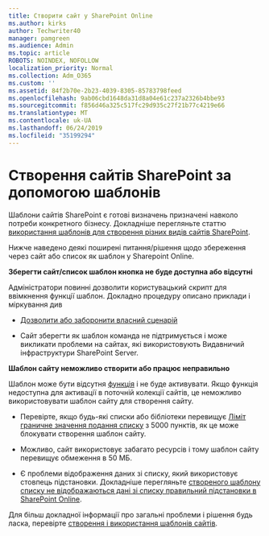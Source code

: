 ```yaml
---
title: Створити сайт у SharePoint Online
ms.author: kirks
author: Techwriter40
manager: pamgreen
ms.audience: Admin
ms.topic: article
ROBOTS: NOINDEX, NOFOLLOW
localization_priority: Normal
ms.collection: Adm_O365
ms.custom: ''
ms.assetid: 84f2b70e-2b23-4039-8305-85783798feed
ms.openlocfilehash: 9ab06cbd1648da31d8a04e61c237a2326b4bbe93
ms.sourcegitcommit: f856d46a325c517fc29d935c27f21b77c4219e66
ms.translationtype: MT
ms.contentlocale: uk-UA
ms.lasthandoff: 06/24/2019
ms.locfileid: "35199294"
---
```

# <a name="create-sharepoint-sites-using-templates"></a>Створення сайтів SharePoint за допомогою шаблонів

Шаблони сайтів SharePoint є готові визначень призначені навколо потреби конкретного бізнесу. Докладніше перегляньте статтю [використання шаблонів для створення різних видів сайтів SharePoint](https://support.office.com/article/using-templates-to-create-different-kinds-of-sharepoint-sites-449eccec-ff99-4cf3-b62e-dcfee37e8da4).

Нижче наведено деякі поширені питання/рішення щодо збереження через сайт або список як шаблон у Sharepoint Online. 

**Зберегти сайт/список шаблон кнопка не буде доступна або відсутні**

Адміністратори повинні дозволити користувацький скрипт для ввімкнення функції шаблон. Докладно процедуру описано приклади і міркування див 

- [Дозволити або заборонити власний сценарій](https://docs.microsoft.com/sharepoint/allow-or-prevent-custom-script)

- Сайт зберегти як шаблон команда не підтримується і може викликати проблеми на сайтах, які використовують Видавничий інфраструктури SharePoint Server.

**Шаблон сайту неможливо створити або працює неправильно**

Шаблон може бути відсутня [функція](https://social.technet.microsoft.com/wiki/contents/articles/14423.sharepoint-2013-existing-features-guid.aspx) і не буде активувати. Якщо функція недоступна для активації в поточній колекції сайтів, це неможливо використовувати шаблон сайту для створення сайту.

- Перевірте, якщо будь-які списки або бібліотеки перевищує [Ліміт граничне значення подання списку](https://support.office.com/article/Manage-large-lists-and-libraries-in-SharePoint-B8588DAE-9387-48C2-9248-C24122F07C59) з 5000 пунктів, як це може блокувати створення шаблон сайту.

- Можливо, сайт використовує забагато ресурсів і тому шаблон сайту перевищує обмеження в 50 МБ.


- Є проблеми відображення даних зі списку, який використовує стовпець підстановки. Докладніше перегляньте [створеного шаблону списку не відображаються дані зі списку правильний підстановки в SharePoint Online](https://support.office.com/article/template-generated-list-doesn-t-display-correct-data-for-a-column-in-sharepoint-online-20430b62-e40c-4f6f-8889-aa24e80d605a).

Для більш докладної інформації про загальні проблеми і рішення будь ласка, перевірте [створення і використання шаблонів сайтів](https://support.office.com/article/Create-and-use-site-templates-60371B0F-00E0-4C49-A844-34759EBDD989).



